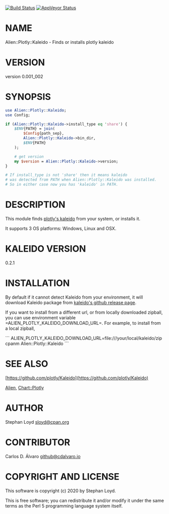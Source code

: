 [![Build Status](https://travis-ci.org/stphnlyd/perl5-Alien-Plotly-Kaleido.svg?branch=master)](https://travis-ci.org/stphnlyd/perl5-Alien-Plotly-Kaleido)
[![AppVeyor Status](https://ci.appveyor.com/api/projects/status/github/stphnlyd/perl5-Alien-Plotly-Kaleido?branch=master&svg=true)](https://ci.appveyor.com/project/stphnlyd/perl5-Alien-Plotly-Kaleido)

# NAME

Alien::Plotly::Kaleido - Finds or installs plotly kaleido

# VERSION

version 0.001\_002

# SYNOPSIS

```perl
use Alien::Plotly::Kaleido;
use Config;

if (Alien::Plotly::Kaleido->install_type eq 'share') {
    $ENV{PATH} = join(
        $Config{path_sep},
        Alien::Plotly::Kaleido->bin_dir,
        $ENV{PATH}
    );

    # get version
    my $version = Alien::Plotly::Kaleido->version;
}

# If install_type is not 'share' then it means kaleido
# was detected from PATH when Alien::Plotly::Kaleido was installed.
# So in either case now you has 'kaleido' in PATH.
```

# DESCRIPTION

This module finds [plotly's kaleido](https://github.com/plotly/Kaleido)
from your system, or installs it.

It supports 3 OS platforms: Windows, Linux and OSX.

# KALEIDO VERSION

0.2.1

# INSTALLATION

By default if it cannot detect Kaleido from your environment,
it will download Kaleido package from
[kaleido's github release page](https://github.com/plotly/Kaleido/releases).

If you want to install from a different url, or from locally downloaded
zipball, you can use environment variable =ALIEN\_PLOTLY\_KALEIDO\_DOWNLOAD\_URL=.
For example, to install from a local zipball,

\`\`\`
ALIEN\_PLOTLY\_KALEIDO\_DOWNLOAD\_URL=file:///your/local/kaleido/zip cpanm Alien::Plotly::Kaleido
\`\`\`

# SEE ALSO

[https://github.com/plotly/Kaleido](https://github.com/plotly/Kaleido)

[Alien](https://metacpan.org/pod/Alien), 
[Chart::Plotly](https://metacpan.org/pod/Chart%3A%3APlotly)

# AUTHOR

Stephan Loyd <sloyd@cpan.org>

# CONTRIBUTOR

Carlos D. Álvaro <github@cdalvaro.io>

# COPYRIGHT AND LICENSE

This software is copyright (c) 2020 by Stephan Loyd.

This is free software; you can redistribute it and/or modify it under
the same terms as the Perl 5 programming language system itself.
